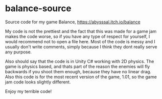 # balance-source
Source code for my game Balance, https://abysssal.itch.io/balance

My code is not the prettiest and the fact that this was made for a game jam makes the code worse, so if you have any type of respect for yourself, I would recommend not to open a file here. Most of the code is messy and I usually don't write comments, simply because I think they dont really serve any purpose.

Also should say that the code is in Unity C# working with 2D physics. The game is physics based, and thats part of the reason the enemies will fly backwards if you shoot them enough, because they have no linear drag. Also this code is for the most recent version of the game, 1.01, so the game jam code looks slightly different.

Enjoy my terrible code!
